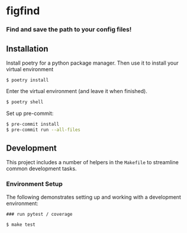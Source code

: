 # figfind

### Find and save the path to your config files!

## Installation

Install poetry for a python package manager. Then use it to install your virtual environment

```
$ poetry install
```

Enter the virtual environment (and leave it when finished).

```bash
$ poetry shell
```

Set up pre-commit:

```sh
$ pre-commit install
$ pre-commit run --all-files
```

## Development

This project includes a number of helpers in the `Makefile` to streamline common development tasks.

### Environment Setup

The following demonstrates setting up and working with a development environment:

```
### run pytest / coverage

$ make test
```
